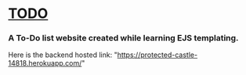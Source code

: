#  [TODO](https://protected-castle-14818.herokuapp.com/)

### A To-Do list website created while learning EJS templating.

Here is the backend hosted link: "https://protected-castle-14818.herokuapp.com/"

